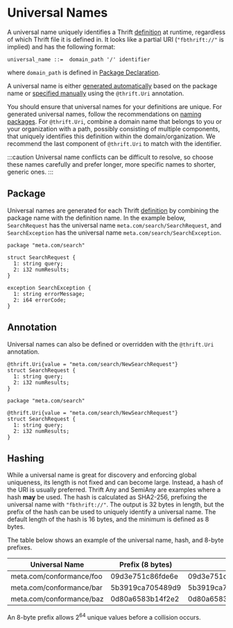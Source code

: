 # Universal Names

A universal name uniquely identifies a Thrift [definition](/idl/index.md#definitions) at runtime, regardless of which Thrift file it is defined in. It looks like a partial URI (`"fbthrift://"` is implied) and has the following format:

```grammar
universal_name ::=  domain_path '/' identifier
```

where `domain_path` is defined in [Package Declaration](/idl/index.md#package-declaration).

A universal name is either [generated automatically](#package) based on the package name or [specified manually](#annotation) using the `@thrift.Uri` annotation.

You should ensure that universal names for your definitions are unique. For generated universal names, follow the recommendations on [naming packages](/idl/index.md#package-declaration). For `@thrift.Uri`, combine a domain name that belongs to you or your organization with a path, possibly consisting of multiple components, that uniquely identifies this definition within the domain/organization. We recommend the last component of `@thrift.Uri` to match with the identifier.

:::caution
Universal name conflicts can be difficult to resolve, so choose these names carefully and prefer longer, more specific names to shorter, generic ones.
:::

## Package

Universal names are generated for each Thrift [definition](/idl/index.md#definitions) by combining the package name with the definition name. In the example below, `SearchRequest` has the universal name `meta.com/search/SearchRequest`, and `SearchException` has the universal name `meta.com/search/SearchException`.

```thrift
package "meta.com/search"

struct SearchRequest {
  1: string query;
  2: i32 numResults;
}

exception SearchException {
  1: string errorMessage;
  2: i64 errorCode;
}
```

## Annotation

Universal names can also be defined or overridden with the `@thrift.Uri` annotation.

```thrift
@thrift.Uri{value = "meta.com/search/NewSearchRequest"}
struct SearchRequest {
  1: string query;
  2: i32 numResults;
}
```

```thrift
package "meta.com/search"

@thrift.Uri{value = "meta.com/search/NewSearchRequest"}
struct SearchRequest {
  1: string query;
  2: i32 numResults;
}
```

## Hashing

While a universal name is great for discovery and enforcing global uniqueness, its length is not fixed and can become large. Instead, a hash of the URI is usually preferred. Thrift Any and SemiAny are examples where a hash **may** be used. The hash is calculated as SHA2-256, prefixing the universal name with `"fbthrift://"`. The output is 32 bytes in length, but the prefix of the hash can be used to uniquely identify a universal name. The default length of the hash is 16 bytes, and the minimum is defined as 8 bytes.

The table below shows an example of the universal name, hash, and 8-byte prefixes.

| Universal Name | Prefix (8 bytes) | Full SHA2-256 Hash |
| -------------- | ---------------- | ------------------ |
| meta.com/conformance/foo | 09d3e751c86fde6e | 09d3e751c86fde6ecdf9cd195a1f60f8dd326b0b2c85b68830dfee4698ebe938 |
| meta.com/conformance/bar | 5b3919ca705489d9 | 5b3919ca705489d9291cb7dcf8ed504acda4c2f5e28ac4ea1213cfc208a550e2 |
| meta.com/conformance/baz | 0d80a6583b14f2e2 | 0d80a6583b14f2e2e3f38309621a4992ed7b93d3a7850d825a67c1b7f7206d27|

An 8-byte prefix allows 2<sup>64</sup> unique values before a collision occurs.
